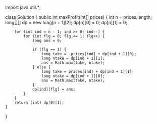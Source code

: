 import java.util.*;

class Solution {
    public int maxProfit(int[] prices) {
        int n = prices.length;
        long[][] dp = new long[n + 1][2];
        dp[n][0] = 0;
        dp[n][1] = 0;
  
        for (int ind = n - 1; ind >= 0; ind--) {
            for (int flg = 0; flg <= 1; flg++) {
                long ans = 0;

                if (flg == 1) {
                    long take = -prices[ind] + dp[ind + 1][0];
                    long ntake = dp[ind + 1][1];
                    ans = Math.max(take, ntake);
                } else {
                    long take = prices[ind] + dp[ind + 1][1];
                    long ntake = dp[ind + 1][0];
                    ans = Math.max(take, ntake);
                }
                dp[ind][flg] = ans;
            }
        }
        return (int) dp[0][1];
    }
}
